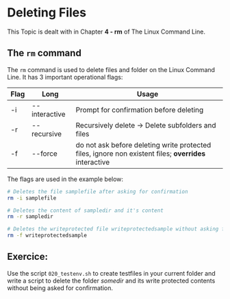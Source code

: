 # Deleting Files
This Topic is dealt with in Chapter **4 - rm** of The Linux Command Line.

## The `rm` command
The `rm` command is used to delete files and folder on the Linux Command Line.
It has 3 important operational flags:

| **Flag**  | **Long**      | **Usage**                                                                                                 |
|---        |---            |---                                                                                                        |
| -i        | --interactive | Prompt for confirmation before deleting                                                                   |
| -r        | --recursive   | Recursively delete -> Delete subfolders and files                                                         |
| -f        | --force       | do not ask before deleting write protected files, ignore non existent files; **overrides** interactive    |

The flags are used in the example below:

~~~~bash
# Deletes the file samplefile after asking for confirmation
rm -i samplefile

# Deletes the content of sampledir and it's content
rm -r sampledir

# Deletes the writeprotected file writeprotectedsample without asking for confirmation
rm -f writeprotectedsample
~~~~

## Exercice:
Use the script `020_testenv.sh` to create testfiles in your current folder and write a script to delete the folder *somedir* and its write protected contents without being asked for confirmation.
